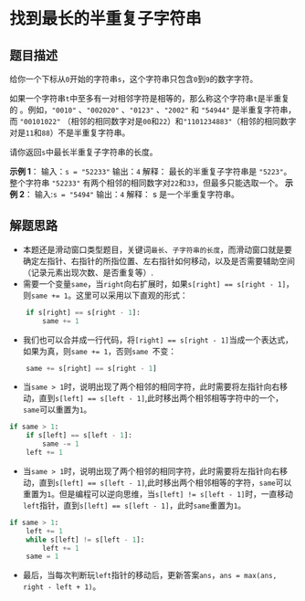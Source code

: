 # 找到最长的半重复子字符串

## 题目描述

给你一个下标从`0`开始的字符串`s`，这个字符串只包含`0`到`9`的数字字符。

如果一个字符串`t`中至多有一对相邻字符是相等的，那么称这个字符串`t`是半重复的 。例如，`"0010"` 、`"002020"` 、`"0123"` 、`"2002"` 和 `"54944"` 是半重复字符串，而 `"00101022"` （相邻的相同数字对是`00`和`22`）和`"1101234883"`（相邻的相同数字对是`11`和`88`）不是半重复字符串。

请你返回`s`中最长半重复子字符串的长度。

**示例 1**：
输入：`s = "52233"`
输出：`4`
解释：
最长的半重复子字符串是 `"5223"`。整个字符串 `"52233"` 有两个相邻的相同数字对`22`和`33`，但最多只能选取一个。
**示例 2**：
输入:`s = "5494"`
输出：`4`
解释：
s 是一个半重复字符串。

## 解题思路
- 本题还是滑动窗口类型题目，关键词`最长`、`子字符串的长度`，而滑动窗口就是要确定左指针、右指针的所指位置、左右指针如何移动，以及是否需要辅助空间（记录元素出现次数、是否重复等）.
- 需要一个变量`same`，当`right`向右扩展时，如果`s[right] == s[right - 1]`，则`same += 1`。这里可以采用以下直观的形式：
```python
    if s[right] == s[right - 1]:
        same += 1
```
- 我们也可以合并成一行代码，将`[right] == s[right - 1]`当成一个表达式，如果为真，则`same += 1`，否则`same `不变：
```python
    same += s[right] == s[right - 1]
```
- 当`same > 1`时，说明出现了两个相邻的相同字符，此时需要将左指针向右移动，直到`s[left] == s[left - 1]`,此时移出两个相邻相等字符中的一个，`same`可以重置为`1`。
```python
if same > 1:
    if s[left] == s[left - 1]:
        same -= 1
    left += 1
```
- 当`same > 1`时，说明出现了两个相邻的相同字符，此时需要将左指针向右移动，直到`s[left] == s[left - 1]`,此时移出两个相邻相等的字符，`same`可以重置为`1`。但是编程可以逆向思维，当`s[left] != s[left - 1]`时，一直移动`left`指针，直到`s[left] == s[left - 1]`，此时`same`重置为`1`。
```python
if same > 1:
    left += 1
    while s[left] != s[left - 1]:
        left += 1
    same = 1
```
- 最后，当每次判断玩`left`指针的移动后，更新答案`ans`，`ans = max(ans, right - left + 1)`。